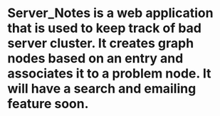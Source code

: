 # Server_Notes is a web application that is used to keep track of bad server cluster. It creates graph nodes based on an entry and associates it to a problem node. It will have a search and emailing feature soon. 